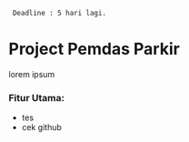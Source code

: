 ``` Deadline : 5 hari lagi.```
# Project Pemdas Parkir

lorem ipsum

### Fitur Utama:
- tes
- cek github
